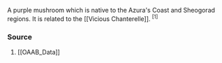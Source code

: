 A purple mushroom which is native to the Azura's Coast and Sheogorad regions. It is related to the [[Vicious Chanterelle]]. <sup>[1]</sup>
### Source
1. [[OAAB_Data]]
